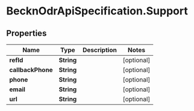 # BecknOdrApiSpecification.Support

## Properties

Name | Type | Description | Notes
------------ | ------------- | ------------- | -------------
**refId** | **String** |  | [optional] 
**callbackPhone** | **String** |  | [optional] 
**phone** | **String** |  | [optional] 
**email** | **String** |  | [optional] 
**url** | **String** |  | [optional] 


